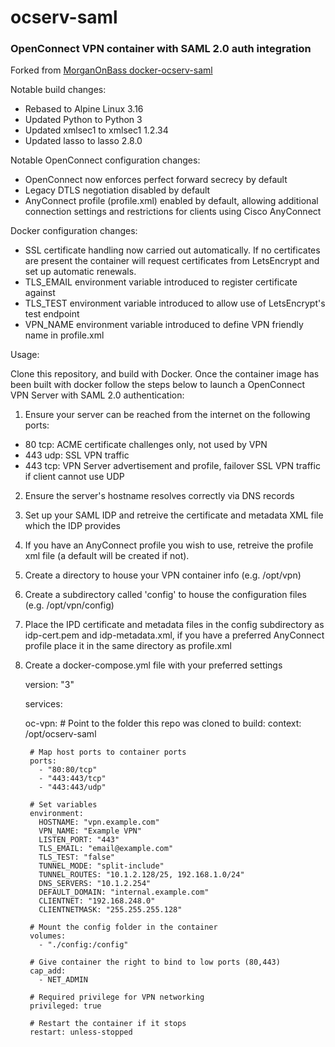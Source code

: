 # ocserv-saml
### OpenConnect VPN container with SAML 2.0 auth integration

Forked from [MorganOnBass docker-ocserv-saml](https://github.com/MorganOnBass/docker-ocserv-saml) 

Notable build changes:
- Rebased to Alpine Linux 3.16
- Updated Python to Python 3
- Updated xmlsec1 to xmlsec1 1.2.34 
- Updated lasso to lasso 2.8.0

Notable OpenConnect configuration changes:
- OpenConnect now enforces perfect forward secrecy by default
- Legacy DTLS negotiation disabled by default
- AnyConnect profile (profile.xml) enabled by default, allowing additional connection settings and restrictions for clients using Cisco AnyConnect

Docker configuration changes:
- SSL certificate handling now carried out automatically. If no certificates are present the container will request certificates from LetsEncrypt and set up automatic renewals.
- TLS_EMAIL environment variable introduced to register certificate against
- TLS_TEST environment variable introduced to allow use of LetsEncrypt's test endpoint
- VPN_NAME environment variable introduced to define VPN friendly name in profile.xml


Usage:

Clone this repository, and build with Docker.
Once the container image has been built with docker follow the steps below to launch a OpenConnect VPN Server with SAML 2.0 authentication:

1. Ensure your server can be reached from the internet on the following ports:
- 80 tcp: ACME certificate challenges only, not used by VPN
- 443 udp: SSL VPN traffic
- 443 tcp: VPN Server advertisement and profile, failover SSL VPN traffic if client cannot use UDP

2. Ensure the server's hostname resolves correctly via DNS records

3. Set up your SAML IDP and retreive the certificate and metadata XML file which the IDP provides

4. If you have an AnyConnect profile you wish to use, retreive the profile xml file (a default will be created if not).

5. Create a directory to house your VPN container info (e.g. /opt/vpn)

6. Create a subdirectory called 'config' to house the configuration files (e.g. /opt/vpn/config)

7. Place the IPD certificate and metadata files in the config subdirectory as idp-cert.pem and idp-metadata.xml, if you have a preferred AnyConnect profile place it in the same directory as profile.xml

8. Create a docker-compose.yml file with your preferred settings



    version: "3"
    
    services:
    
      oc-vpn:
        # Point to the folder this repo was cloned to
        build:
          context: /opt/ocserv-saml
    
        # Map host ports to container ports  
        ports:
          - "80:80/tcp"
          - "443:443/tcp"
          - "443:443/udp"
    
        # Set variables  
        environment:
          HOSTNAME: "vpn.example.com"
          VPN_NAME: "Example VPN"
          LISTEN_PORT: "443"
          TLS_EMAIL: "email@example.com"
          TLS_TEST: "false"
          TUNNEL_MODE: "split-include"
          TUNNEL_ROUTES: "10.1.2.128/25, 192.168.1.0/24"
          DNS_SERVERS: "10.1.2.254"
          DEFAULT_DOMAIN: "internal.example.com"
          CLIENTNET: "192.168.248.0"
          CLIENTNETMASK: "255.255.255.128"
        
        # Mount the config folder in the container
        volumes:
          - "./config:/config"
          
        # Give container the right to bind to low ports (80,443)
        cap_add:
          - NET_ADMIN
        
        # Required privilege for VPN networking
        privileged: true
        
        # Restart the container if it stops
        restart: unless-stopped

